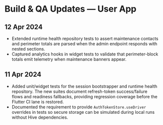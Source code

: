 # Build & QA Updates — User App

## 12 Apr 2024
- Extended runtime health repository tests to assert maintenance contacts and perimeter totals are parsed when the admin endpoint responds with nested sections.
- Captured analytics hooks in widget tests to validate that perimeter-block totals emit telemetry when maintenance banners appear.

## 11 Apr 2024
- Added unit/widget tests for the session bootstrapper and runtime health repository. The new suites document refresh-token
  success/failure flows and readiness fallbacks, providing regression coverage before the Flutter CI lane is restored.
- Documented the requirement to provide `AuthTokenStore.useDriver` overrides in tests so secure storage can be simulated during
  local runs without Hive dependencies.
